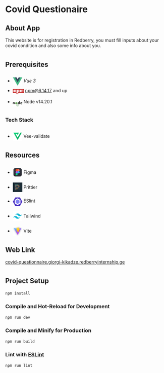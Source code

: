 # Covid Questionaire

## About App

This website is for registration in Redberry, you must fill inputs about your covid condition and also some info about you.

#

## Prerequisites

- <img src="readme/assets/vueLogo.png" width="30" style="position: relative; top: 10px" /> _Vue 3_

- <img src="readme/assets/npm.png" width="35" style="position: relative; top: 4px" /> npm@6.14.17 and up

- <img src="readme/assets/node.png" width="30" style="position: relative; top: 10px" /> Node v14.20.1

#

### Tech Stack

- <img src="readme/assets/vee-validate.png" height="30" style="position: relative; top: 10px" /> Vee-validate

#

## Resources

- <img src="readme/assets/figma.png" width="30" style="position: relative; top: 10px" /> Figma

- <img src="readme/assets/prittier.png" width="30" style="position: relative; top: 10px" /> Prittier

- <img src="readme/assets/eslint.png" width="30" style="position: relative; top: 10px" /> ESlint

- <img src="readme/assets/tailwind.png" width="30" style="position: relative; top: 10px" /> Tailwind

- <img src="readme/assets/vite.png" width="30" style="position: relative; top: 10px" /> Vite

#

## Web Link

<a href="covid-questionnaire.giorgi-kikadze.redberryinternship.ge_">covid-questionnaire.giorgi-kikadze.redberryinternship.ge</a>

#

## Project Setup

```sh
npm install
```

### Compile and Hot-Reload for Development

```sh
npm run dev
```

### Compile and Minify for Production

```sh
npm run build
```

### Lint with [ESLint](https://eslint.org/)

```sh
npm run lint
```
